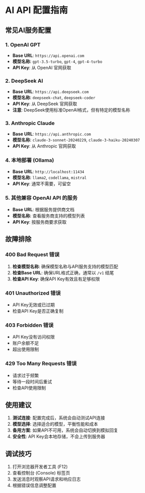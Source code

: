 # AI API 配置指南

## 常见AI服务配置

### 1. OpenAI GPT
- **Base URL**: `https://api.openai.com`
- **模型名称**: `gpt-3.5-turbo`, `gpt-4`, `gpt-4-turbo`
- **API Key**: 从 OpenAI 官网获取

### 2. DeepSeek AI
- **Base URL**: `https://api.deepseek.com`
- **模型名称**: `deepseek-chat`, `deepseek-coder`
- **API Key**: 从 DeepSeek 官网获取
- **注意**: DeepSeek使用标准OpenAI格式，但有特定的模型名称

### 3. Anthropic Claude
- **Base URL**: `https://api.anthropic.com`
- **模型名称**: `claude-3-sonnet-20240229`, `claude-3-haiku-20240307`
- **API Key**: 从 Anthropic 官网获取

### 4. 本地部署 (Ollama)
- **Base URL**: `http://localhost:11434`
- **模型名称**: `llama2`, `codellama`, `mistral`
- **API Key**: 通常不需要，可留空

### 5. 其他兼容 OpenAI API 的服务
- **Base URL**: 根据服务提供商文档
- **模型名称**: 查看服务商支持的模型列表
- **API Key**: 按服务商要求获取

## 故障排除

### 400 Bad Request 错误
1. **检查模型名称**: 确保模型名称与API服务支持的模型匹配
2. **检查Base URL**: 确保URL格式正确，通常以 `/v1` 结尾
3. **检查API Key**: 确保API Key有效且有足够权限

### 401 Unauthorized 错误
- API Key无效或已过期
- 检查API Key是否正确复制

### 403 Forbidden 错误
- API Key没有访问权限
- 账户余额不足
- 超出使用限制

### 429 Too Many Requests 错误
- 请求过于频繁
- 等待一段时间后重试
- 检查API使用限制

## 使用建议

1. **测试连接**: 配置完成后，系统会自动测试API连接
2. **模型选择**: 选择适合的模型，平衡性能和成本
3. **备用方案**: 如果API不可用，系统会自动切换到模拟回复
4. **安全性**: API Key会本地存储，不会上传到服务器

## 调试技巧

1. 打开浏览器开发者工具 (F12)
2. 查看控制台 (Console) 标签页
3. 发送消息时观察API请求和响应日志
4. 根据错误信息调整配置